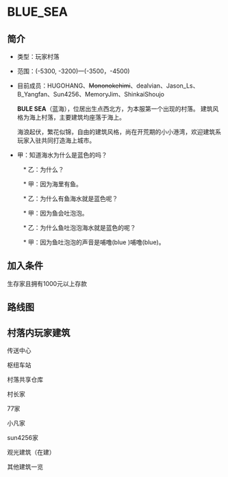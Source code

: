 # BLUE\_SEA

## 简介

* 类型：玩家村落
* 范围：\(-5300, -3200\)—\(-3500，-4500\)
* 目前成员：HUGOHANG、~~Mononokehimi~~、dealvian、Jason\_Ls、B\_Yangfan、Sun4256、MemoryJim、ShinkaiShoujo

  **BULE SEA**（蓝海），位居出生点西北方，为本服第一个出现的村落。     建筑风格为海上村落，主要建筑均座落于海上。

  海浪起伏，繁花似锦，自由的建筑风格，尚在开荒期的小小港湾，欢迎建筑系玩家入驻共同打造海上城市。

* 甲：知道海水为什么是蓝色的吗？

  　\*  乙：为什么？

  　\*  甲：因为海里有鱼。

  　\*  乙：为什么有鱼海水就是蓝色呢？

  　\*  甲：因为鱼会吐泡泡。

  　\*  乙：为什么鱼吐泡泡海水就是蓝色的呢？

  　\*  甲：因为鱼吐泡泡的声音是哺噜\(blue \)哺噜\(blue\)。

## 加入条件

生存家且拥有1000元以上存款

## 路线图

## 村落内玩家建筑

传送中心 

枢纽车站 

村落共享仓库 

村长家 

77家 

小凡家 

sun4256家 

观光建筑（在建） 

其他建筑一览    

